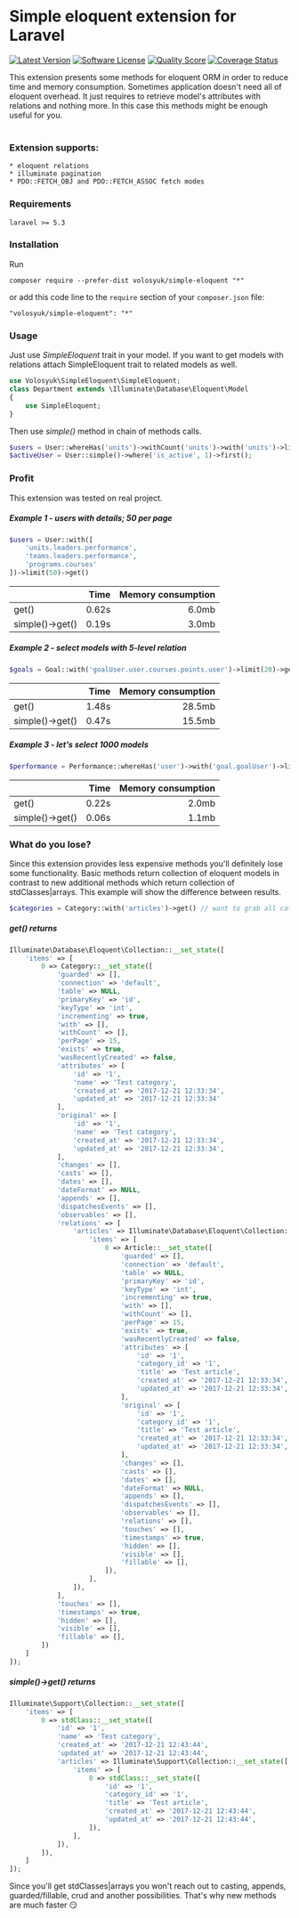 Simple eloquent extension for Laravel
===========================

[![Latest Version](https://img.shields.io/packagist/v/volosyuk/simple-eloquent.svg?style=flat-square)](https://packagist.org/packages/volosyuk/simple-eloquent)
[![Software License](https://img.shields.io/github/license/andreyvolosyuk/simple-eloquent.svg?style=flat-square)](https://github.com/andreyvolosyuk/simple-eloquent/blob/master/LICENSE.txt)
[![Quality Score](https://img.shields.io/scrutinizer/g/andreyvolosyuk/simple-eloquent.svg?style=flat-square)](https://scrutinizer-ci.com/g/andreyvolosyuk/simple-eloquent/)
[![Coverage Status](https://img.shields.io/scrutinizer/coverage/g/andreyvolosyuk/simple-eloquent.svg?style=flat-square)](https://scrutinizer-ci.com/g/andreyvolosyuk/simple-eloquent/code-structure)


This extension presents some methods for eloquent ORM in order to reduce time and memory consumption.
Sometimes application doesn't need all of eloquent overhead. It just requires to retrieve model's attributes with relations and nothing more.
In this case this methods might be enough useful for you.
<br><br>

### Extension supports:

    * eloquent relations
    * illuminate pagination
    * PDO::FETCH_OBJ and PDO::FETCH_ASSOC fetch modes


### Requirements

    laravel >= 5.3
    
### Installation
Run

```
composer require --prefer-dist volosyuk/simple-eloquent "*"
```

or add this code line to the `require` section of your `composer.json` file:

```
"volosyuk/simple-eloquent": "*"
```

### Usage

Just use *SimpleEloquent* trait in your model. If you want to get models with relations attach SimpleEloquent trait to related models as well.

```php
use Volosyuk\SimpleEloquent\SimpleEloquent;
class Department extends \Illuminate\Database\Eloquent\Model
{
    use SimpleEloquent;
}
```

Then use *simple()* method in chain of methods calls.

```php
$users = User::whereHas('units')->withCount('units')->with('units')->limit(10)->simple()->get();
$activeUser = User::simple()->where('is_active', 1)->first();
```

### Profit

This extension was tested on real project. 

##### Example 1 - users with details; 50 per page

```php
$users = User::with([
    'units.leaders.performance',
    'teams.leaders.performance',
    'programs.courses'
])->limit(50)->get()
```

|                   | Time          | Memory consumption  |
| :---              |          ---: |          ---:       |
| get()             | 0.62s         | 6.0mb               |
| simple()->get()   | 0.19s         | 3.0mb             |

##### Example 2 - select models with 5-level relation

```php
$goals = Goal::with('goalUser.user.courses.points.user')->limit(20)->get()
```

|                   | Time          | Memory consumption  |
| :---              |          ---: |          ---:       |
| get()             | 1.48s         | 28.5mb            |
| simple()->get()   | 0.47s         | 15.5mb            |

##### Example 3 - let's select 1000 models

```php
$performance = Performance::whereHas('user')->with('goal.goalUser')->limit(1000)->get()
```

|                   | Time          | Memory consumption  |
| :---              |          ---: |          ---:       |
| get()             | 0.22s         | 2.0mb               |
| simple()->get()   | 0.06s         | 1.1mb             |


### What do you lose?

Since this extension provides less expensive methods you'll definitely lose some functionality. Basic methods return collection of eloquent models in contrast to new additional methods which return collection of stdClasses|arrays.
This example will show the difference between results.

```php
$categories = Category::with('articles')->get() // want to grab all categories with articles
```

##### _get()_ returns

```php
Illuminate\Database\Eloquent\Collection::__set_state([
    'items' => [
        0 => Category::__set_state([
            'guarded' => [],
            'connection' => 'default',
            'table' => NULL,
            'primaryKey' => 'id',
            'keyType' => 'int',
            'incrementing' => true,
            'with' => [],
            'withCount' => [],
            'perPage' => 15,
            'exists' => true,
            'wasRecentlyCreated' => false,
            'attributes' => [
                'id' => '1',
                'name' => 'Test category',
                'created_at' => '2017-12-21 12:33:34',
                'updated_at' => '2017-12-21 12:33:34'
            ],
            'original' => [
                'id' => '1',
                'name' => 'Test category',
                'created_at' => '2017-12-21 12:33:34',
                'updated_at' => '2017-12-21 12:33:34',
            ],
            'changes' => [],
            'casts' => [],
            'dates' => [],
            'dateFormat' => NULL,
            'appends' => [],
            'dispatchesEvents' => [],
            'observables' => [],
            'relations' => [
                'articles' => Illuminate\Database\Eloquent\Collection::__set_state([
                    'items' => [
                        0 => Article::__set_state([
                            'guarded' => [],
                            'connection' => 'default',
                            'table' => NULL,
                            'primaryKey' => 'id',
                            'keyType' => 'int',
                            'incrementing' => true,
                            'with' => [],
                            'withCount' => [],
                            'perPage' => 15,
                            'exists' => true,
                            'wasRecentlyCreated' => false,
                            'attributes' => [
                                'id' => '1',
                                'category_id' => '1',
                                'title' => 'Test article',
                                'created_at' => '2017-12-21 12:33:34',
                                'updated_at' => '2017-12-21 12:33:34',
                            ],
                            'original' => [
                                'id' => '1',
                                'category_id' => '1',
                                'title' => 'Test article',
                                'created_at' => '2017-12-21 12:33:34',
                                'updated_at' => '2017-12-21 12:33:34',
                            ],
                            'changes' => [],
                            'casts' => [],
                            'dates' => [],
                            'dateFormat' => NULL,
                            'appends' => [],
                            'dispatchesEvents' => [],
                            'observables' => [],
                            'relations' => [],
                            'touches' => [],
                            'timestamps' => true,
                            'hidden' => [],
                            'visible' => [],
                            'fillable' => [],
                        ]),
                    ],
                ]),
            ],
            'touches' => [],
            'timestamps' => true,
            'hidden' => [],
            'visible' => [],
            'fillable' => [],
        ])
    ]
]);
```

##### _simple()->get()_ returns

```php
Illuminate\Support\Collection::__set_state([
    'items' => [
        0 => stdClass::__set_state([
            'id' => '1',
            'name' => 'Test category',
            'created_at' => '2017-12-21 12:43:44',
            'updated_at' => '2017-12-21 12:43:44',
            'articles' => Illuminate\Support\Collection::__set_state([
                'items' => [
                    0 => stdClass::__set_state([
                        'id' => '1',
                        'category_id' => '1',
                        'title' => 'Test article',
                        'created_at' => '2017-12-21 12:43:44',
                        'updated_at' => '2017-12-21 12:43:44',
                    ]),
                ],
            ]),
        ]),
    ]
]);
```

Since you'll get stdClasses|arrays you won't reach out to casting, appends, guarded/fillable, crud and another possibilities.
That's why new methods are much faster :smirk: